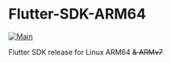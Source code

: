 # Flutter-SDK-ARM64
[![Main](https://github.com/zhzhzhy/Flutter-SDK-ARM/actions/workflows/main.yml/badge.svg)](https://github.com/zhzhzhy/Flutter-SDK-ARM/actions/workflows/main.yml)

Flutter SDK release for Linux ARM64 ~~&amp; ARMv7~~
